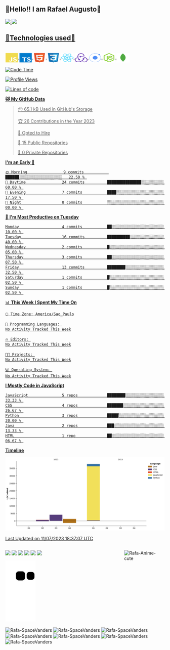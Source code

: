 ## 👾Hello!! I am Rafael Augusto👾

 <div>
  <a href="https://github.com/RafaSouzaReis">
  <img height="180em" src="https://github-readme-stats.vercel.app/api?username=RafaSouzaReis&show_icons=true&theme=dracula&include_all_commits=true&count_private=true"/>
  <img height="180em" src="https://github-readme-stats.vercel.app/api/top-langs/?username=RafaSouzaReis&layout=compact&langs_count=7&theme=dracula"/>
</div>
  
  ## 👾Technologies used👾
 
<div style="display: inline_block"><br>
  <img align="center" alt="Rafa-Js" height="30" width="40" src="https://raw.githubusercontent.com/devicons/devicon/master/icons/javascript/javascript-plain.svg">
  <img align="center" alt="Rafa-Ts" height="30" width="40" src="https://raw.githubusercontent.com/devicons/devicon/master/icons/typescript/typescript-plain.svg">
  <img align="center" alt="Rafa-HTML" height="30" width="40" src="https://raw.githubusercontent.com/devicons/devicon/master/icons/html5/html5-original.svg">
  <img align="center" alt="Rafa-CSS" height="30" width="40" src="https://raw.githubusercontent.com/devicons/devicon/master/icons/css3/css3-original.svg">
  <img align="center" alt="Rafa-React" height="30" width="40" src="https://raw.githubusercontent.com/devicons/devicon/master/icons/react/react-original.svg">
  <img align="center" alt="Rafa-Redux" height="30" width="40" src="https://raw.githubusercontent.com/devicons/devicon/master/icons/redux/redux-original.svg">
  <img align="center" alt="Rafa-Ionic" height="30" width="40" src="https://raw.githubusercontent.com/devicons/devicon/master/icons/ionic/ionic-original.svg">
  <img align="center" alt="Rafa-Nodejs" height="30" width="40" src="https://raw.githubusercontent.com/devicons/devicon/master/icons/nodejs/nodejs-original.svg">
  <img align="center" alt="Rafa-Mongodb" height="30" width="40" src="https://raw.githubusercontent.com/devicons/devicon/master/icons/mongodb/mongodb-plain.svg">
</div>
 
<!--START_SECTION:waka-->
![Code Time](http://img.shields.io/badge/Code%20Time-120%20hrs%2015%20mins-blue)

![Profile Views](http://img.shields.io/badge/Profile%20Views-0-blue)

![Lines of code](https://img.shields.io/badge/From%20Hello%20World%20I%27ve%20Written-43.9%20thousand%20lines%20of%20code-blue)

**🐱 My GitHub Data** 

> 📦 65.1 kB Used in GitHub's Storage 
 > 
> 🏆 26 Contributions in the Year 2023
 > 
> 💼 Opted to Hire
 > 
> 📜 15 Public Repositories 
 > 
> 🔑 0 Private Repositories 
 > 
**I'm an Early 🐤** 

```text
🌞 Morning                9 commits           ██████░░░░░░░░░░░░░░░░░░░   22.50 % 
🌆 Daytime                24 commits          ███████████████░░░░░░░░░░   60.00 % 
🌃 Evening                7 commits           ████░░░░░░░░░░░░░░░░░░░░░   17.50 % 
🌙 Night                  0 commits           ░░░░░░░░░░░░░░░░░░░░░░░░░   00.00 % 
```
📅 **I'm Most Productive on Tuesday** 

```text
Monday                   4 commits           ██░░░░░░░░░░░░░░░░░░░░░░░   10.00 % 
Tuesday                  16 commits          ██████████░░░░░░░░░░░░░░░   40.00 % 
Wednesday                2 commits           █░░░░░░░░░░░░░░░░░░░░░░░░   05.00 % 
Thursday                 3 commits           ██░░░░░░░░░░░░░░░░░░░░░░░   07.50 % 
Friday                   13 commits          ████████░░░░░░░░░░░░░░░░░   32.50 % 
Saturday                 1 commits           █░░░░░░░░░░░░░░░░░░░░░░░░   02.50 % 
Sunday                   1 commits           █░░░░░░░░░░░░░░░░░░░░░░░░   02.50 % 
```


📊 **This Week I Spent My Time On** 

```text
🕑︎ Time Zone: America/Sao_Paulo

💬 Programming Languages: 
No Activity Tracked This Week

🔥 Editors: 
No Activity Tracked This Week

🐱‍💻 Projects: 
No Activity Tracked This Week

💻 Operating System: 
No Activity Tracked This Week
```

**I Mostly Code in JavaScript** 

```text
JavaScript               5 repos             ████████░░░░░░░░░░░░░░░░░   33.33 % 
CSS                      4 repos             ███████░░░░░░░░░░░░░░░░░░   26.67 % 
Python                   3 repos             █████░░░░░░░░░░░░░░░░░░░░   20.00 % 
Java                     2 repos             ███░░░░░░░░░░░░░░░░░░░░░░   13.33 % 
HTML                     1 repo              ██░░░░░░░░░░░░░░░░░░░░░░░   06.67 % 
```



**Timeline**

![Lines of Code chart](https://raw.githubusercontent.com/RafaSouzaReis/RafaSouzaReis/main/assets/bar_graph.png)


 Last Updated on 11/07/2023 18:37:07 UTC
<!--END_SECTION:waka-->

  ##
 
<div>
  <img align="right" alt="Rafa-Anime-cute" height="148" width="128" src="https://i.pinimg.com/originals/24/be/9c/24be9c8a3f8f9c7ee38e7a37e7ba7243.gif">
  <a href="https://www.facebook.com/lniilisl/" target="_blank"><img src="https://img.shields.io/badge/Facebook-1877F2?style=for-the-badge&logo=facebook&logoColor=white" target="_blank"></a>
  <a href="https://www.linkedin.com/in/lniilisl" target="_blank"><img src="https://img.shields.io/badge/-LinkedIn-%230077B5?style=for-the-badge&logo=linkedin&logoColor=white" target="_blank"></a>
  <a href="https://twitter.com/lniilisl" target="_blank"><img src="https://img.shields.io/badge/Twitter-1DA1F2?style=for-the-badge&logo=twitter&logoColor=white" target="_blank"></a>
  <a href="https://instagram.com/lniilisl" target="_blank"><img src="https://img.shields.io/badge/-Instagram-%23E4405F?style=for-the-badge&logo=instagram&logoColor=white" target="_blank"></a>
  <a href = "https://pt.stackoverflow.com/users/254937/lniilisl"><img src="https://img.shields.io/badge/Stack_Overflow-FE7A16?style=for-the-badge&logo=stack-overflow&logoColor=white" target="_blank"></a>
  <a href = "mailto:lniilisl@gmail.com"><img src="https://img.shields.io/badge/-Gmail-%23333?style=for-the-badge&logo=gmail&logoColor=white" target="_blank"></a>

 
  ![Snake animation](https://github.com/lniilisl/lniilisl/blob/output/github-contribution-grid-snake.svg)
</div>
 
<div>
   <img align="center" alt="Rafa-SpaceVanders" height="138" width="118" src="https://media3.giphy.com/media/wogIubFweiBkn6y8KU/source.gif">
   <img align="center" alt="Rafa-SpaceVanders" height="138" width="118" src="https://media3.giphy.com/media/wogIubFweiBkn6y8KU/source.gif">
   <img align="center" alt="Rafa-SpaceVanders" height="138" width="118" src="https://media3.giphy.com/media/wogIubFweiBkn6y8KU/source.gif">
   <img align="center" alt="Rafa-SpaceVanders" height="138" width="118" src="https://media3.giphy.com/media/wogIubFweiBkn6y8KU/source.gif">
   <img align="center" alt="Rafa-SpaceVanders" height="138" width="118" src="https://media3.giphy.com/media/wogIubFweiBkn6y8KU/source.gif">
   <img align="center" alt="Rafa-SpaceVanders" height="138" width="118" src="https://media3.giphy.com/media/wogIubFweiBkn6y8KU/source.gif">
   <img align="center" alt="Rafa-SpaceVanders" height="138" width="118" src="https://media3.giphy.com/media/wogIubFweiBkn6y8KU/source.gif">


</div>
